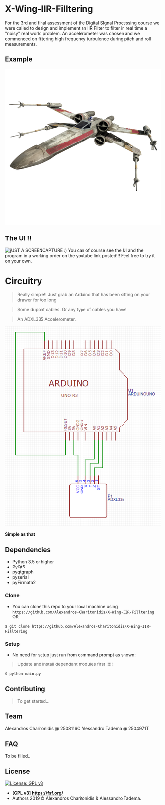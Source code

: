 # X-Wing-IIR-Filltering
For the 3rd and final assessment of the Digital SIgnal Processing course we were called to design and implement an IIR Filter to filter in real time a "noisy" real world problem. An accelerometer was chosen and we commenced on filtering high frequency turbulence during pitch and roll measurements. 



## Example

![](https://github.com/Alexandros-Charitonidis/X-Wing-IIR-Filltering/blob/master/images/X-Wing.png)

## The UI !!

![jUST A SCREENCAPTURE :) ](GIF.gif)
You can of course see the UI and the program in a working order on the youtube link posted!!! Feel free to try it on your own.

# Circuitry

> Really simple!! Just grab an Arduino that has been sitting on your drawer for too long

> Some dupont cables. Or any type of cables you have!

> An ADXL335 Accelerometer.

![](https://github.com/Alexandros-Charitonidis/X-Wing-IIR-Filltering/blob/master/Circuit.png)

**Simple as that**




## Dependencies
- Python 3.5 or higher
- PyQt5
- pyqtgraph
- pyserial 
- pyFirmata2


### Clone

- You can clone this repo to your local machine using `https://github.com/Alexandros-Charitonidis/X-Wing-IIR-Filltering` OR
```shell
$ git clone https://github.com/Alexandros-Charitonidis/X-Wing-IIR-Filltering
```

### Setup

- No need for setup just run from command prompt as shown:

> Update and install dependant modules first !!!!!

```shell
$ python main.py
```


## Contributing

> To get started...


## Team
Alexandros Charitonidis @ 2508116C
Alessandro Tadema       @ 2504971T

## FAQ
To be filled..

## License

[![License: GPL v3](https://img.shields.io/badge/License-GPLv3-blue.svg)](https://www.gnu.org/licenses/gpl-3.0)

- **[GPL v3] <https://fsf.org/>**
- Authors 2019 © Alexandros Charitonidis & Alessandro Tadema.
